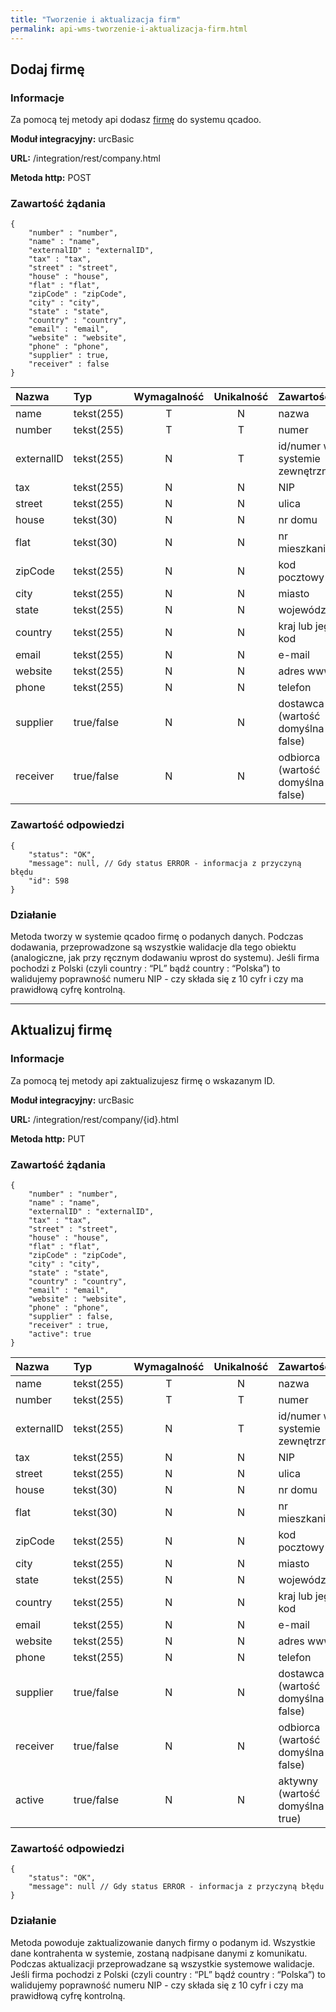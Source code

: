 ```yaml
---
title: "Tworzenie i aktualizacja firm"
permalink: api-wms-tworzenie-i-aktualizacja-firm.html
---
```


## Dodaj firmę

### Informacje

Za pomocą tej metody api dodasz [firmę](/firmy) do systemu qcadoo.

  **Moduł integracyjny:** urcBasic

  **URL:** /integration/rest/company.html

  **Metoda http:** POST

### Zawartość żądania
~~~~~~~~
{
    "number" : "number",
    "name" : "name",
    "externalID" : "externalID",
    "tax" : "tax", 
    "street" : "street",
    "house" : "house",
    "flat" : "flat", 
    "zipCode" : "zipCode",
    "city" : "city", 
    "state" : "state",
    "country" : "country",
    "email" : "email",
    "website" : "website",
    "phone" : "phone",
    "supplier" : true,
    "receiver" : false
}
~~~~~~~~

Nazwa | Typ        | Wymagalność | Unikalność | Zawartość
:-|:-----------|:-----------:|:----------:|:-
name | tekst(255) |      T      |     N      | nazwa
number | tekst(255) |      T      |     T      | numer
externalID | tekst(255)      |      N      |     T      | id/numer w systemie zewnętrznym
tax | tekst(255)      |      N      |     N      | NIP
street | tekst(255)      |      N      |     N      | ulica
house | tekst(30)  |      N      |     N      | nr domu
flat | tekst(30)  |      N      |     N      | nr mieszkania
zipCode | tekst(255)      |      N      |     N      | kod pocztowy
city | tekst(255)      |      N      |     N      | miasto
state | tekst(255)      |      N      |     N      | województwo
country | tekst(255)      |      N      |     N      | kraj lub jego kod
email | tekst(255)      |      N      |     N      | e-mail
website | tekst(255)      |      N      |     N      | adres www
phone | tekst(255)      |      N      |     N      | telefon
supplier | true/false |      N      |     N      | dostawca (wartość domyślna false)
receiver | true/false      |      N      |     N      | odbiorca (wartość domyślna false)

### Zawartość odpowiedzi
~~~~~~~~
{
    "status": "OK",
    "message": null, // Gdy status ERROR - informacja z przyczyną błędu
    "id": 598
}
~~~~~~~~

### Działanie
Metoda tworzy w systemie qcadoo firmę o podanych danych. Podczas dodawania, przeprowadzone są wszystkie walidacje dla tego obiektu (analogiczne, jak przy ręcznym dodawaniu wprost do systemu). 
Jeśli firma pochodzi z Polski (czyli country : “PL” bądź country : “Polska”) to walidujemy poprawność numeru NIP - czy składa się z 10 cyfr i czy ma prawidłową cyfrę kontrolną.


---

## Aktualizuj firmę

### Informacje

Za pomocą tej metody api zaktualizujesz firmę o wskazanym ID.

  **Moduł integracyjny:** urcBasic

  **URL:** /integration/rest/company/{id}.html

  **Metoda http:** PUT

### Zawartość żądania
~~~~~~~~
{
    "number" : "number",
    "name" : "name",
    "externalID" : "externalID",
    "tax" : "tax",
    "street" : "street",
    "house" : "house",
    "flat" : "flat",
    "zipCode" : "zipCode",
    "city" : "city",
    "state" : "state",
    "country" : "country",
    "email" : "email",
    "website" : "website",
    "phone" : "phone",
    "supplier" : false,
    "receiver" : true,
    "active": true
}
~~~~~~~~

Nazwa | Typ        | Wymagalność | Unikalność | Zawartość
:-|:-----------|:-----------:|:----------:|:-
name | tekst(255) |      T      |     N      | nazwa
number | tekst(255) |      T      |     T      | numer
externalID | tekst(255)      |      N      |     T      | id/numer w systemie zewnętrznym
tax | tekst(255)      |      N      |     N      | NIP
street | tekst(255)      |      N      |     N      | ulica
house | tekst(30)  |      N      |     N      | nr domu
flat | tekst(30)  |      N      |     N      | nr mieszkania
zipCode | tekst(255)      |      N      |     N      | kod pocztowy
city | tekst(255)      |      N      |     N      | miasto
state | tekst(255)      |      N      |     N      | województwo
country | tekst(255)      |      N      |     N      | kraj lub jego kod
email | tekst(255)      |      N      |     N      | e-mail
website | tekst(255)      |      N      |     N      | adres www
phone | tekst(255)      |      N      |     N      | telefon
supplier | true/false |      N      |     N      | dostawca (wartość domyślna false)
receiver | true/false      |      N      |     N      | odbiorca (wartość domyślna false)
active | true/false      |      N      |     N      | aktywny (wartość domyślna true)

### Zawartość odpowiedzi
~~~~~~~~
{
    "status": "OK",
    "message": null // Gdy status ERROR - informacja z przyczyną błędu
}
~~~~~~~~

### Działanie
Metoda powoduje zaktualizowanie danych firmy o podanym id. Wszystkie dane kontrahenta w systemie, zostaną nadpisane danymi z komunikatu. Podczas aktualizacji przeprowadzane są wszystkie systemowe walidacje.
Jeśli firma pochodzi z Polski (czyli country : “PL” bądź country : “Polska”) to walidujemy poprawność numeru NIP - czy składa się z 10 cyfr i czy ma prawidłową cyfrę kontrolną.


